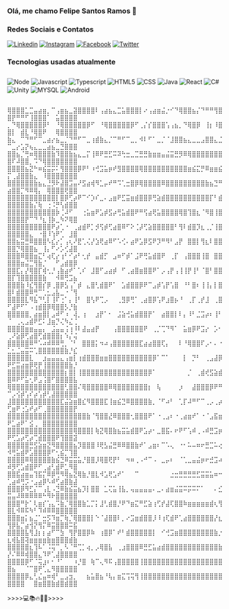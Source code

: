 ### Olá, me chamo Felipe Santos Ramos 🌸

### Redes Sociais e Contatos

[![Linkedin](	https://img.shields.io/badge/LinkedIn-0077B5?style=for-the-badge&logo=linkedin&logoColor=white)](https://www.linkedin.com/in/felipe-santos-ramos-305813200/)
[![Instagram](https://img.shields.io/badge/Instagram-E4405F?style=for-the-badge&logo=instagram&logoColor=white)](https://www.instagram.com/felipe_emyy4/)
[![Facebook](https://img.shields.io/badge/Facebook-1877F2?style=for-the-badge&logo=facebook&logoColor=white)](https://www.facebook.com/profile.php?id=100008516886501)
[![Twitter](https://img.shields.io/badge/Twitter-1DA1F2?style=for-the-badge&logo=twitter&logoColor=white)](https://twitter.com/f_hhomuraa)


### Tecnologias usadas atualmente

<div style="display: inline-block; margin-bottom: 30px; margin-top: 10px">
<img align="center" alt="Node" src="https://img.shields.io/badge/Node.js-43853D?style=for-the-badge&logo=node.js&logoColor=white"/>
<img align="center" alt="Javascript" src="https://img.shields.io/badge/JavaScript-F7DF1E?style=for-the-badge&logo=javascript&logoColor=black"/>
<img align="center" alt="Typescript" src="https://img.shields.io/badge/TypeScript-007ACC?style=for-the-badge&logo=typescript&logoColor=white"/>
<img align="center" alt="HTML5" src="https://img.shields.io/badge/HTML5-E34F26?style=for-the-badge&logo=html5&logoColor=white"/>
<img align="center" alt="CSS" src="https://img.shields.io/badge/CSS3-1572B6?style=for-the-badge&logo=css3&logoColor=white"/>
<img align="center" alt="Java" src="https://img.shields.io/badge/Java-ED8B00?style=for-the-badge&logo=openjdk&logoColor=white"/>
<img align="center" alt="React" src="https://img.shields.io/badge/React-20232A?style=for-the-badge&logo=react&logoColor=61DAFB"/>
<img align="center" alt="C#" src="https://img.shields.io/badge/C%23-239120?style=for-the-badge&logo=c-sharp&logoColor=white"/>
<img align="center" alt="Unity" src="https://img.shields.io/badge/Unity-100000?style=for-the-badge&logo=unity&logoColor=white"/>
<img align="center" alt="MYSQL" src="https://img.shields.io/badge/MySQL-00000F?style=for-the-badge&logo=mysql&logoColor=white"/>
<img align="center" alt="Android" src="https://img.shields.io/badge/Android-1CB018?style=for-the-badge&logo=android&logoColor=white"/>
</div>


<br>
⢿⣿⣿⣿⣁⣉⣤⣴⣶⡀⠉⢠⣶⣦⣀⣽⣿⣿⣿⣿⠇⢠⣴⣦⣄⣉⣥⣿⣿⣿⡇⠔⢠⣴⣶⣬⡐⠊⠙⢿⣿⣿⣦⡌⠙⠛⠛⢻⣿⣿⡟⠛⠛⠋⢸⣿⣿⣿⠁⠀⣥⣿⣿⣿⣿
⡀⠙⢿⣿⣿⣿⣿⣿⡿⠃⠀⠘⢿⣿⣿⣿⣿⣿⡿⠋⠀⠘⢿⣿⣿⣿⣿⣿⡿⠋⢀⡌⡎⣿⣿⣿⢡⢠⣦⡀⠙⢿⣿⡿⠀⢸⡆⠸⣿⣿⡇⠀⣾⣇⠘⢿⣿⠟⠀⠀⢿⣿⣿⣿⣿
⣷⣄⠀⠉⠙⠛⠋⠉⣀⣴⡔⣦⣀⡈⠙⠛⠋⠉⣀⢰⣾⣷⣄⡈⠉⠛⠋⠉⣀⡀⠺⠇⠋⠁⣀⡈⠈⣸⣿⣿⣦⣄⣀⣀⣠⣿⣿⣄⣈⠉⣀⡔⣡⡝⢦⣄⣀⣀⣴⣦⣀⣙⣿⣿⣿
⣿⣿⣦⡈⢛⠶⢿⣿⣿⣿⣷⠹⣿⣿⣷⣦⣄⣀⡍⢸⠿⠟⣛⣋⠭⠽⢓⣒⣀⣉⣛⣛⣷⣶⣶⣤⣬⣭⣛⡻⠿⢿⣿⣿⣿⣿⣿⣿⣿⣿⠏⠼⣿⣿⡀⠩⠙⢿⣿⣿⣿⣿⣿⣿⣿
⣿⣿⣿⣿⣦⣝⠓⠶⣮⣭⡭⠅⢻⣿⣿⣿⡿⠟⠃⠰⢚⣩⣥⡶⠞⣻⣿⣿⣿⣿⢿⣿⣿⣿⣿⣿⣿⣿⣿⣿⣿⣶⣮⣍⡛⠿⣶⣶⣮⡍⢀⣼⣿⣿⣷⣄⠀⠸⣿⣿⣿⣿⣿⣿⣿
⣿⣿⣿⣿⣿⣿⣷⣦⣄⣘⡻⠗⣼⣿⣩⣤⠜⣫⣴⢾⠻⣁⡤⠞⠛⠩⢁⣒⣿⡿⢿⣿⣿⣿⣿⠿⣿⣿⣿⣿⣿⣿⣿⣿⣿⣷⣦⣙⠛⣴⣿⣿⡉⠻⠿⢿⡄⠀⢿⣿⣿⣿⢟⣿⣿
⣿⣿⣿⣿⣿⣿⣿⣿⣿⣿⣿⡇⣿⡿⢋⡴⠟⠉⠊⡱⠎⣀⠄⣠⣶⠟⣋⣭⣶⣾⣿⣿⡿⢛⣵⣾⣿⣿⣿⣿⣿⣿⣿⣿⣿⣿⡏⠃⣾⣿⣿⣿⣿⣿⣷⡌⢷⠀⢐⠨⡛⢣⣾⣿⣿
⣿⣿⣿⣿⣿⣿⣿⣿⣿⣿⣿⡷⢈⠼⠋⠀⠀⢐⣥⣶⠟⣡⡾⣫⡴⢛⣥⣾⣿⠟⠛⢫⣴⢟⣥⣿⣿⣿⣿⢿⣿⢹⣿⣆⠈⠻⣿⢸⣿⣿⣿⣿⣿⡟⠉⠙⠘⣆⢸⡷⣀⠳⠝⢿⣿
⣿⣿⣿⣿⣿⣿⣿⣿⣿⣿⠟⡴⢁⠐⠀⢀⣴⣾⠟⡁⡺⢫⡾⢋⣴⣿⠿⠋⠕⢈⡼⢋⣵⣿⣿⣿⣿⣿⠃⢻⠇⣾⣿⡹⣆⢀⡈⢸⣿⣿⣿⣿⣿⣿⣄⠀⠐⣿⠸⢱⠟⢁⠀⣸⣿
⣿⣿⣦⣭⣛⠿⣿⣿⣿⠣⣎⡔⡁⢠⢆⠜⣟⢁⢌⡜⣱⢟⣴⠿⠋⠡⢊⠄⣴⠟⣡⡿⣫⠟⡹⠛⠻⠃⣠⡟⠀⣿⣿⡇⢻⣆⠇⣿⣿⣿⣿⡙⢿⣿⣿⣦⠀⢸⡄⠋⠔⡡⢊⣼⣿
⣿⣿⣿⠿⣿⣿⣶⣍⠃⢴⢏⡔⢰⠃⠊⡴⠃⢂⡞⠀⣤⣾⡋⠀⣠⠶⠋⡾⠁⣨⠟⢛⣥⣾⣿⠟⠀⢀⡏⠀⢠⣿⣿⣿⢸⣿⠀⣿⣿⣿⣿⣿⣶⣬⣉⢻⣷⡈⠀⠀⠋⣠⣾⣿⡿
⣿⣿⣏⡄⡜⢿⣿⡏⢾⢂⡘⢠⣷⣴⠞⠁⢁⠎⠀⣸⣿⠋⣠⣴⡾⠀⠋⢀⣴⣿⣶⣿⣿⠟⠁⡠⢠⡟⢠⢸⢸⡟⢸⠃⠈⣿⠃⣿⣿⣿⡏⢹⣿⣿⣿⣿⣿⣷⠀⠀⠺⠿⢛⣩⣦
⣿⣿⣿⣷⠸⣎⢻⣿⡎⡿⢀⣿⡿⣣⢠⠁⡾⠀⣄⣿⢃⣾⣿⠟⠁⠀⣡⣾⣿⣿⡿⠟⠉⣠⡾⢡⡟⢡⣿⠀⠘⠃⣿⠆⢸⢸⡄⡇⣿⣿⠇⣾⣿⣿⠿⢛⠉⢁⣂⣠⣧⣀⠐⠈⢻
⣿⣿⣿⣿⣇⠻⣧⠙⢃⡇⢸⠏⢐⠁⡄⢸⠃⠀⣿⢣⠟⢉⡠⠀⠀⢀⣻⡿⢛⠁⢀⣴⣿⡿⢡⠟⣰⣿⡦⠘⠀⢀⡏⢀⡞⣸⠀⢀⣿⠋⣼⠟⠋⠁⠠⢰⣾⣿⡿⢿⣿⣿⡣⡘⣷
⣿⣿⣿⣿⣿⡀⣴⣶⣿⡇⣠⠾⠋⠰⠀⢼⡀⢰⠀⠀⣰⡟⠁⠂⠀⣨⣵⢚⣥⣾⣿⣿⡟⠁⠀⣴⣿⣿⡇⠇⡄⠸⠃⣈⣩⡴⠆⢸⠃⠈⠀⢀⢄⣠⣾⠟⣋⠅⣸⣶⡙⢌⠳⣌⢈
⣿⣿⣿⣿⣶⣶⣤⣤⡄⠀⣨⣤⣤⢨⢰⠸⠇⣼⣤⣴⡟⠀⠀⠀⢠⣿⣿⣿⣿⣿⣿⠟⠀⢀⡈⢉⠙⠻⠁⠀⣥⣶⡿⠟⣩⡔⠀⡡⠂⢀⠜⣵⡿⢋⣴⣿⢋⣾⣿⣿⣿⡆⠱⡌⢬
⣿⣿⣿⣿⣿⠿⠛⠡⠴⠾⠿⠿⢛⡀⠈⠃⠀⣿⣿⣿⡅⠲⠴⢠⣿⣿⣿⣿⣿⣿⣏⣴⣴⣿⣿⢏⡄⠀⠀⠇⠘⢿⣿⣿⠏⡠⠂⠄⠐⣁⣂⣈⣤⣭⠭⢁⣿⣿⣿⣿⣿⣿⣷⡘⣎
⣿⣿⣿⣿⣿⣇⠀⠀⣰⣤⣤⣤⣄⢠⣶⡇⢰⣾⣿⣿⣿⣶⣶⣿⣿⣿⣿⣿⣿⣿⣿⣿⣿⡿⠁⠉⠁⠀⠀⠀⡇⠀⡙⠃⠀⢀⣠⣼⡿⠟⣋⣭⣴⣶⡿⢟⡟⢸⣿⣿⣿⣿⣿⣷⡘
⣿⣿⣿⣿⣿⣿⣿⣿⣿⣿⣿⣿⣿⡆⣿⡇⢸⣿⣿⣿⣿⣿⣿⣿⣿⣿⣿⣿⣿⣿⣿⣿⡿⠁⠀⠀⠀⠀⠀⠀⠀⡈⠀⢀⣾⢞⣫⣵⣾⣿⠿⠟⠋⣥⢂⠟⣠⢨⣿⠋⣿⣿⣿⣿⣧
⢿⣿⣿⣿⣿⣿⣿⣿⣿⣿⣿⣿⣿⢃⣿⣿⠌⢿⣿⣿⣿⣿⣿⠿⢿⣿⣿⣿⣿⣿⣿⣿⡆⠀⢧⠀⠀⠀⠀⡰⠀⠀⣼⣿⣿⣿⡿⠟⠛⠉⡠⢪⡾⢡⠎⡴⢡⡾⢃⣼⣿⣿⣿⣿⣿
⣸⣿⣿⣿⣿⣿⣿⣿⣿⣿⣿⣿⣏⣬⣵⣶⣿⣎⠻⣿⣿⣿⣏⢸⣶⣮⣙⠿⣿⣿⣿⣿⣷⡀⠈⠋⠴⠃⠀⢁⡏⠼⠛⠋⠉⢀⡠⢀⡴⢋⣶⠟⢐⣡⠞⡴⠋⢀⣿⣿⣿⣿⣿⣿⡟
⣿⣿⣿⣿⣿⣿⣿⣿⣿⣿⣿⣿⣿⣿⣿⣿⣿⣿⣷⠈⢻⣿⣿⣜⠿⣿⣿⣿⢂⣿⣿⣿⠟⠁⠐⢀⣠⠆⠐⢀⣴⣶⠞⠁⠐⠈⣠⣯⣶⠟⣁⣴⠟⠁⣪⢀⠀⣿⣿⣿⣿⣿⣿⣿⣿
⣿⣿⣿⣿⣿⣿⣿⣿⣿⣿⣿⣿⣿⣿⣿⢿⣿⣿⣿⡇⢷⣝⢿⣿⣷⣦⣭⣥⣾⣿⠟⣡⡴⠂⣀⣿⣯⠄⠖⠟⠋⢡⠾⢀⠠⠾⣛⣩⡶⠟⢋⣡⡴⢋⡴⢉⣾⣿⣿⣿⠟⢹⣿⣿⣽
⣿⣿⣿⣿⣿⣛⣫⣵⣶⣝⠻⣿⣿⣿⣿⣦⡹⣿⣿⣿⠸⢟⣣⣬⣛⠿⠿⣿⣿⣷⠞⠁⣠⣶⠆⠉⠡⢄⠀⠐⠂⠥⠤⠶⠖⣛⣉⠥⢔⠺⢛⣥⣾⠟⣡⣿⣿⣿⡿⠋⢂⣮⡉⢹⣿
⣿⣿⣿⣿⠿⢿⣿⣿⣿⣿⣷⣮⣙⠿⣭⣭⣥⡘⣿⣿⡸⢿⣿⢟⡟⠃⠀⠲⠶⢀⠠⠚⠉⠠⠀⣀⡤⠆⠀⠈⢁⣀⣤⣬⡶⠖⣚⣩⠴⠾⡻⢋⣡⣾⣿⠟⠋⢀⣴⢃⣾⠟⣁⠻⣿
⣿⣿⣯⣴⣶⣤⢹⣯⡍⠿⡿⢛⠻⢿⣦⣝⢿⣷⡘⣿⣇⠺⣡⢟⣡⠞⠁⠀⠀⠉⠀⠀⠀⠀⠀⠀⠀⣐⣒⣛⣛⣛⣛⣋⣭⣭⣥⠶⠒⢁⣴⠾⢛⡩⠐⣠⣴⡿⠣⠾⢋⣴⣿⣷⣼
⣿⣿⣿⡿⠻⣋⡌⠉⢠⣇⠠⣙⠿⣷⣮⣭⣦⡹⡇⣿⣿⠀⣁⢍⣥⢸⣧⡀⢤⣤⣤⣤⣤⠄⣀⠄⣴⣶⣬⣭⠭⡭⠭⠍⠁⠀⠀⠄⣊⣭⣤⠼⠿⠿⠿⠿⠿⠓⠻⠗⣿⣿⣿⣿⣿
⣿⣿⣿⠛⡗⠁⢇⣶⡎⢡⣄⠩⣷⡈⢿⣿⣿⣷⣁⡉⡅⣸⢃⣾⣿⡘⠟⠙⣶⣍⠛⣋⣵⢰⢋⡞⣼⢏⣿⣿⠷⣶⣶⣶⣶⣶⣾⢆⢻⣿⣇⠺⠿⠯⠳⠃⠹⠾⠿⠿⣿⣿⣿⣿⣿
⣿⣿⣿⣶⡅⣦⣈⠁⣒⡫⠹⣶⡉⢷⡈⢿⣿⣿⣿⡇⠑⠈⣼⣿⣿⠇⡀⠔⣩⣶⣾⣿⣿⡸⠸⢰⢏⣾⠟⢁⣴⣿⣿⣿⣿⣿⣿⡜⣆⢻⡿⣧⡉⣴⢺⡝⢻⡍⠿⣭⣿⣿⣿⠭⣯
⣿⣿⣿⣿⣧⢻⣸⡆⡆⣴⠋⠉⣳⠀⢻⡟⣿⣿⡿⠷⠀⢰⣿⡿⠁⠞⠃⣾⣿⣿⣿⣿⣿⡇⠀⠊⢚⣩⣶⣿⣿⣿⣿⣿⣿⣿⣿⣷⡐⣆⢾⣧⣿⢽⣶⣶⣶⣶⣷⣶⣿⣿⣿⣾⣷
⣿⣿⣿⣿⣿⣆⢹⠧⠁⠨⢭⠉⡀⠣⠈⠛⢉⡁⢴⡀⡠⢿⣿⣧⠀⢀⣰⣿⣿⣿⠿⣛⣋⣥⣴⣾⣿⣿⣿⣿⣿⣿⣿⣿⣿⣿⣿⣿⣷⡜⠌⠿⠿⢾⣿⣿⣄⠹⠟⢁⣼⣿⣿⣿⣿
⣿⣿⣿⣿⡿⠋⠈⢭⣰⠆⠂⠘⠁⠀⠀⠰⡘⣿⠀⢷⠉⢄⠻⠯⢠⣿⣿⣿⣿⣿⢸⣿⣿⣿⣿⣿⣿⣿⣿⣿⣿⣿⣿⣿⣿⣿⣿⣿⣿⣿⣦⠀⠀⠈⠉⣿⠟⢁⣄⠻⣿⣿⣿⣿⣿
⣿⣿⣿⣿⡿⣄⢃⣌⣤⠶⢾⠃⣀⣠⣲⡀⠀⠀⣦⣥⣿⣦⠘⢧⡄⣶⣍⢩⢭⢻⢸⣿⣿⣿⣿⣿⣿⣿⣿⣿⣿⣿⣿⣿⣿⣿⣿⣿⣿⣿⣿⣿⣿⠀⠀⣿⣶⣿⣿⣷⣾⣿⣾⣿⣿
<br>
<br>
>>>>💻📚🔥🎵🍃>>>>
